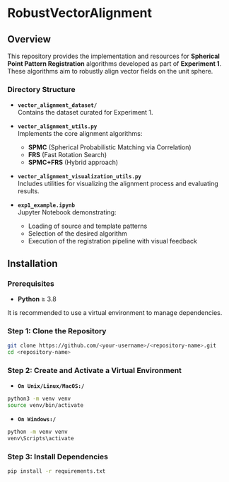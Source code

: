 # RobustVectorAlignment

## Overview

This repository provides the implementation and resources for **Spherical Point Pattern Registration** algorithms developed as part of **Experiment 1**. These algorithms aim to robustly align vector fields on the unit sphere.

### Directory Structure

- **`vector_alignment_dataset/`**  
  Contains the dataset curated for Experiment 1.

- **`vector_alignment_utils.py`**  
  Implements the core alignment algorithms:
  - **SPMC** (Spherical Probabilistic Matching via Correlation)
  - **FRS** (Fast Rotation Search)
  - **SPMC+FRS** (Hybrid approach)

- **`vector_alignment_visualization_utils.py`**  
  Includes utilities for visualizing the alignment process and evaluating results.

- **`exp1_example.ipynb`**  
  Jupyter Notebook demonstrating:
  - Loading of source and template patterns
  - Selection of the desired algorithm
  - Execution of the registration pipeline with visual feedback

## Installation

### Prerequisites

- **Python** ≥ 3.8

It is recommended to use a virtual environment to manage dependencies.

### Step 1: Clone the Repository

```bash
git clone https://github.com/<your-username>/<repository-name>.git
cd <repository-name>
```
### Step 2: Create and Activate a Virtual Environment

- **`On Unix/Linux/MacOS:/`**
```bash
python3 -m venv venv
source venv/bin/activate
```

- **`On Windows:/`**
```bash
python -m venv venv
venv\Scripts\activate
```

### Step 3: Install Dependencies
```bash
pip install -r requirements.txt
```
